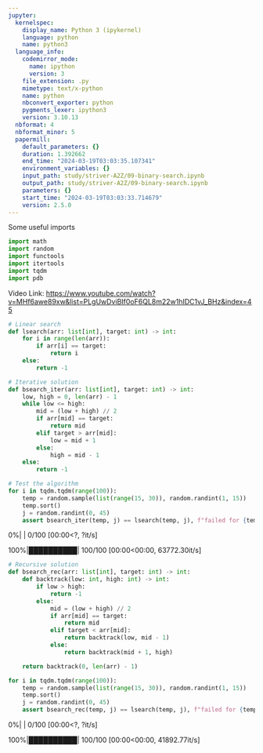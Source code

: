 ```yaml
---
jupyter:
  kernelspec:
    display_name: Python 3 (ipykernel)
    language: python
    name: python3
  language_info:
    codemirror_mode:
      name: ipython
      version: 3
    file_extension: .py
    mimetype: text/x-python
    name: python
    nbconvert_exporter: python
    pygments_lexer: ipython3
    version: 3.10.13
  nbformat: 4
  nbformat_minor: 5
  papermill:
    default_parameters: {}
    duration: 1.392662
    end_time: "2024-03-19T03:03:35.107341"
    environment_variables: {}
    input_path: study/striver-A2Z/09-binary-search.ipynb
    output_path: study/striver-A2Z/09-binary-search.ipynb
    parameters: {}
    start_time: "2024-03-19T03:03:33.714679"
    version: 2.5.0
---
```


<div id="db5bf785" class="cell markdown"
papermill="{&quot;duration&quot;:2.329e-3,&quot;end_time&quot;:&quot;2024-03-19T03:03:34.916437&quot;,&quot;exception&quot;:false,&quot;start_time&quot;:&quot;2024-03-19T03:03:34.914108&quot;,&quot;status&quot;:&quot;completed&quot;}"
tags="[]">

Some useful imports

</div>

<div id="671e1a3f" class="cell code" execution_count="1"
execution="{&quot;iopub.execute_input&quot;:&quot;2024-03-19T03:03:34.921739Z&quot;,&quot;iopub.status.busy&quot;:&quot;2024-03-19T03:03:34.921267Z&quot;,&quot;iopub.status.idle&quot;:&quot;2024-03-19T03:03:34.934691Z&quot;,&quot;shell.execute_reply&quot;:&quot;2024-03-19T03:03:34.934020Z&quot;}"
lines_to_next_cell="1"
papermill="{&quot;duration&quot;:1.8098e-2,&quot;end_time&quot;:&quot;2024-03-19T03:03:34.936429&quot;,&quot;exception&quot;:false,&quot;start_time&quot;:&quot;2024-03-19T03:03:34.918331&quot;,&quot;status&quot;:&quot;completed&quot;}"
tags="[]">

``` python
import math
import random
import functools
import itertools
import tqdm
import pdb
```

</div>

<div id="8fc657ea" class="cell markdown"
papermill="{&quot;duration&quot;:1.636e-3,&quot;end_time&quot;:&quot;2024-03-19T03:03:34.939768&quot;,&quot;exception&quot;:false,&quot;start_time&quot;:&quot;2024-03-19T03:03:34.938132&quot;,&quot;status&quot;:&quot;completed&quot;}"
tags="[]">

Video Link:
<https://www.youtube.com/watch?v=MHf6awe89xw&list=PLgUwDviBIf0oF6QL8m22w1hIDC1vJ_BHz&index=45>

</div>

<div id="1f233f2d" class="cell code" execution_count="2"
execution="{&quot;iopub.execute_input&quot;:&quot;2024-03-19T03:03:34.944206Z&quot;,&quot;iopub.status.busy&quot;:&quot;2024-03-19T03:03:34.943860Z&quot;,&quot;iopub.status.idle&quot;:&quot;2024-03-19T03:03:34.948247Z&quot;,&quot;shell.execute_reply&quot;:&quot;2024-03-19T03:03:34.947481Z&quot;}"
lines_to_next_cell="1"
papermill="{&quot;duration&quot;:8.504e-3,&quot;end_time&quot;:&quot;2024-03-19T03:03:34.949898&quot;,&quot;exception&quot;:false,&quot;start_time&quot;:&quot;2024-03-19T03:03:34.941394&quot;,&quot;status&quot;:&quot;completed&quot;}"
tags="[]">

``` python
# Linear search
def lsearch(arr: list[int], target: int) -> int:
    for i in range(len(arr)):
        if arr[i] == target:
            return i
    else:
        return -1
```

</div>

<div id="ea84f278" class="cell code" execution_count="3"
execution="{&quot;iopub.execute_input&quot;:&quot;2024-03-19T03:03:34.954681Z&quot;,&quot;iopub.status.busy&quot;:&quot;2024-03-19T03:03:34.954139Z&quot;,&quot;iopub.status.idle&quot;:&quot;2024-03-19T03:03:34.968738Z&quot;,&quot;shell.execute_reply&quot;:&quot;2024-03-19T03:03:34.967954Z&quot;}"
lines_to_next_cell="1"
papermill="{&quot;duration&quot;:1.8884e-2,&quot;end_time&quot;:&quot;2024-03-19T03:03:34.970567&quot;,&quot;exception&quot;:false,&quot;start_time&quot;:&quot;2024-03-19T03:03:34.951683&quot;,&quot;status&quot;:&quot;completed&quot;}"
tags="[]">

``` python
# Iterative solution
def bsearch_iter(arr: list[int], target: int) -> int:
    low, high = 0, len(arr) - 1
    while low <= high:
        mid = (low + high) // 2
        if arr[mid] == target:
            return mid
        elif target > arr[mid]:
            low = mid + 1
        else:
            high = mid - 1
    else:
        return -1

# Test the algorithm
for i in tqdm.tqdm(range(100)):
    temp = random.sample(list(range(15, 30)), random.randint(1, 15))
    temp.sort()
    j = random.randint(0, 45)
    assert bsearch_iter(temp, j) == lsearch(temp, j), f"failed for {temp}, {j}"
```

<div class="output stream stderr">

      0%|          | 0/100 [00:00<?, ?it/s]

</div>

<div class="output stream stderr">

    100%|██████████| 100/100 [00:00<00:00, 63772.30it/s]

</div>

<div class="output stream stderr">

</div>

</div>

<div id="e4e7cc25" class="cell code" execution_count="4"
execution="{&quot;iopub.execute_input&quot;:&quot;2024-03-19T03:03:34.976114Z&quot;,&quot;iopub.status.busy&quot;:&quot;2024-03-19T03:03:34.975480Z&quot;,&quot;iopub.status.idle&quot;:&quot;2024-03-19T03:03:34.987301Z&quot;,&quot;shell.execute_reply&quot;:&quot;2024-03-19T03:03:34.986529Z&quot;}"
papermill="{&quot;duration&quot;:1.6301e-2,&quot;end_time&quot;:&quot;2024-03-19T03:03:34.988921&quot;,&quot;exception&quot;:false,&quot;start_time&quot;:&quot;2024-03-19T03:03:34.972620&quot;,&quot;status&quot;:&quot;completed&quot;}"
tags="[]">

``` python
# Recursive solution
def bsearch_rec(arr: list[int], target: int) -> int:
    def backtrack(low: int, high: int) -> int:
        if low > high:
            return -1
        else:
            mid = (low + high) // 2
            if arr[mid] == target:
                return mid
            elif target < arr[mid]:
                return backtrack(low, mid - 1)
            else:
                return backtrack(mid + 1, high)

    return backtrack(0, len(arr) - 1)

for i in tqdm.tqdm(range(100)):
    temp = random.sample(list(range(15, 30)), random.randint(1, 15))
    temp.sort()
    j = random.randint(0, 45)
    assert bsearch_rec(temp, j) == lsearch(temp, j), f"failed for {temp}, {j}"
```

<div class="output stream stderr">

      0%|          | 0/100 [00:00<?, ?it/s]

</div>

<div class="output stream stderr">

    100%|██████████| 100/100 [00:00<00:00, 41892.77it/s]

</div>

<div class="output stream stderr">

</div>

</div>
